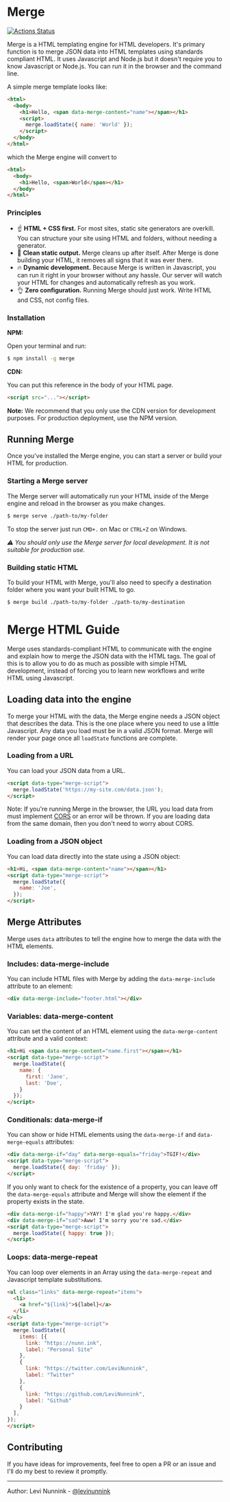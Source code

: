 # Merge

[![Actions Status](https://github.com/levinunnink/merge.js/workflows/Tests/badge.svg)](https://github.com/levinunnink/merge.js/actions)

Merge is a HTML templating engine for HTML developers. It's primary function is to merge JSON data into HTML templates using standards compliant HTML. It uses Javascript and Node.js but it doesn't require you to know Javascript or Node.js. You can run it in the browser and the command line.

A simple merge template looks like:

```html
<html>
  <body>
    <h1>Hello, <span data-merge-content="name"></span></h1>
    <script>
      merge.loadState({ name: 'World' });
    </script>
  </body>
</html>
```

which the Merge engine will convert to

```html
<html>
  <body>
    <h1>Hello, <span>World</span></h1>
  </body>
</html>
```

### Principles

- ☝️ **HTML + CSS first.** For most sites, static site generators are overkill. You can structure your site using HTML and folders, without needing a generator.
- 🛀 **Clean static output.** Merge cleans up after itself. After Merge is done building your HTML, it removes all signs that it was ever there.
- 🔥 **Dynamic development.** Because Merge is written in Javascript, you can run it right in your browser without any hassle. Our server will watch your HTML for changes and automatically refresh as you work.
- 👌 **Zero configuration.** Running Merge should just work. Write HTML and CSS, not config files.

### Installation

**NPM:**

Open your terminal and run:

```bash
$ npm install -g merge
```

**CDN:**

You can put this reference in the body of your HTML page.

```html
<script src="..."></script>
```

**Note:** We recommend that you only use the CDN version for development purposes. For production deployment, use the NPM version.

## Running Merge

Once you've installed the Merge engine, you can start a server or build your HTML for production.

### Starting a Merge server

The Merge server will automatically run your HTML inside of the Merge engine and reload in the browser as you make changes. 

```bash
$ merge serve ./path-to/my-folder
```

To stop the server just run `CMD+.` on Mac or `CTRL+Z` on Windows.

_⚠️ You should only use the Merge server for local development. It is not suitable for production use._

### Building static HTML

To build your HTML with Merge, you'll also need to specify a destination folder where you want your built HTML to go.

```bash
$ merge build ./path-to/my-folder ./path-to/my-destination
```

# Merge HTML Guide

Merge uses standards-compliant HTML to communicate with the engine and explain how to merge the JSON data with the HTML tags. The goal of this is to allow you to do as much as possible with simple HTML development, instead of forcing you to learn new workflows and write HTML using Javascript.

## Loading data into the engine

To merge your HTML with the data, the Merge engine needs a JSON object that describes the data. This is the one place where you need to use a little Javascript. Any data you load must be in a valid JSON format. Merge will render your page once all `loadState` functions are complete.

### Loading from a URL

You can load your JSON data from a URL.

```html
<script data-type="merge-script">
  merge.loadState('https://my-site.com/data.json');
</script>
```

Note: If you're running Merge in the browser, the URL you load data from must implement [CORS](https://developer.mozilla.org/en-US/docs/Web/HTTP/CORS) or an error will be thrown. If you are loading data from the same domain, then you don't need to worry about CORS.

### Loading from a JSON object

You can load data directly into the state using a JSON object:

```html
<h1>Hi, <span data-merge-content="name"></span></h1>
<script data-type="merge-script">
  merge.loadState({
    name: 'Joe',
  });
</script>
```
## Merge Attributes

Merge uses `data` attributes to tell the engine how to merge the data with the HTML elements.

### Includes: data-merge-include

You can include HTML files with Merge by adding the `data-merge-include` attribute to an element:

```html
<div data-merge-include="footer.html"></div>
```

### Variables: data-merge-content

You can set the content of an HTML element using the `data-merge-content` attribute and a valid context:

```html
<h1>Hi <span data-merge-content="name.first"></span></h1>
<script data-type="merge-script">
  merge.loadState({
    name: {
      first: 'Jane',
      last: 'Doe',
    }
  });
</script>
```

### Conditionals: data-merge-if

You can show or hide HTML elements using the `data-merge-if` and `data-merge-equals` attributes:

```html
<div data-merge-if="day" data-merge-equals="friday">TGIF!</div>
<script data-type="merge-script">
  merge.loadState({ day: 'friday' });
</script>
```

If you only want to check for the existence of a property, you can leave off the `data-merge-equals` attribute and Merge will show the element if the property exists in the state.

```html
<div data-merge-if="happy">YAY! I'm glad you're happy.</div>
<div data-merge-if="sad">Aww! I'm sorry you're sad.</div>
<script data-type="merge-script">
  merge.loadState({ happy: true });
</script>
```

### Loops: data-merge-repeat

You can loop over elements in an Array using the `data-merge-repeat` and Javascript template substitutions.


```html
<ul class="links" data-merge-repeat="items">
  <li>
    <a href="${link}">${label}</a>
  </li>
</ul>
<script data-type="merge-script">
  merge.loadState({
    items: [{
      link: "https://nunn.ink",
      label: "Personal Site"
    },
    {
      link: "https://twitter.com/LeviNunnink",
      label: "Twitter"
    },
    {
      link: "https://github.com/LeviNunnink",
      label: "Github"
    }
  ],
});
</script>
```

## Contributing 

If you have ideas for improvements, feel free to open a PR or an issue and I'll do my best to review it promptly.

---

Author: Levi Nunnink - [@levinunnink](https://github.com/levinunnink)
